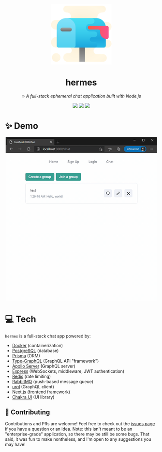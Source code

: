 <p align="center">
  <img src="./resources/icon.svg" width="200" />
</p>

<h1 align="center">hermes</h1>
<p align="center"><i>✨ A full-stack ephemeral chat application built with Node.js</i></p>

<p align="center">
  <img src="https://github.com/safinsingh/hermes/workflows/build/badge.svg" />
  <img src="https://github.com/safinsingh/hermes/workflows/fmt/badge.svg" />
  <img src="https://github.com/safinsingh/hermes/workflows/lint/badge.svg" />
</p>

# ✨ Demo

<p align="center">
  <img src="./resources/demo.gif" width="500" />
</p>

# 💻 Tech

`hermes` is a full-stack chat app powered by:

- [Docker](https://www.docker.com/) (containerization)
- [PostgreSQL](https://www.postgresql.org/) (database)
- [Prisma](https://www.prisma.io/) (ORM)
- [Type-GraphQL](https://typegraphql.com/) (GraphQL API "framework")
- [Apollo Server](https://www.apollographql.com/) (GraphQL server)
- [Express](https://www.npmjs.com/package/apollo-server-express) (WebSockets, middleware, JWT authentication)
- [Redis](https://redis.io/) (rate limiting)
- [RabbitMQ](https://www.rabbitmq.com/) (push-based message queue)
- [urql](https://formidable.com/open-source/urql/) (GraphQL client)
- [Next.js](https://nextjs.org/) (frontend framework)
- [Chakra UI](chakra-ui.com/) (UI library)

## 🤝 Contributing

Contributions and PRs are welcome! Feel free to check out the [issues page](https://github.com/safinsingh/hermes/issues) if you have a question or an idea. Note: this isn't meant to be an "enterprise-grade" application, so there may be still be some bugs. That said, it was fun to make nontheless, and I'm open to any suggestions you may have!
